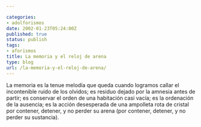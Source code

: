 ```yaml
---

categories:
- adolforismos
date: 2002-01-23T05:24:00Z
published: true
status: publish
tags:
- aforismos
title: La memoria y el reloj de arena
type: blog
url: /la-memoria-y-el-reloj-de-arena/
---
```


La memoria es la tenue melodía que queda cuando logramos callar el incontenible ruido de los olvidos; es residuo dejado por la amnesia antes de partir; es conservar el orden de una habitación casi vacía; es la ordenación de la ausencia; es la acción desesperada de una ampolleta rota de cristal por contener, detener, y no perder su arena (por contener, detener, y no perder su sustancia).
